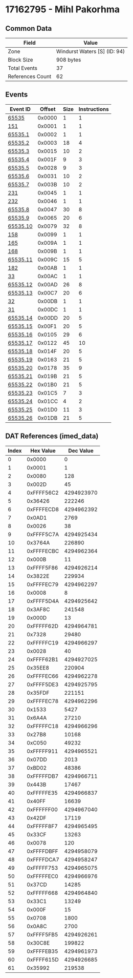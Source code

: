 # 17162795 - Mihl Pakorhma

## Common Data

| Field            | Value                        |
|------------------|------------------------------|
| Zone             | Windurst Waters [S] (ID: 94) |
| Block Size       | 908 bytes                    |
| Total Events     | 37                           |
| References Count | 62                           |

## Events

| Event ID                  | Offset   |   Size |   Instructions |
|---------------------------|----------|--------|----------------|
| [65535](./65535.md)       | 0x0000   |      1 |              1 |
| [151](./151.md)           | 0x0001   |      1 |              1 |
| [65535.1](./65535.1.md)   | 0x0002   |      1 |              1 |
| [65535.2](./65535.2.md)   | 0x0003   |     18 |              4 |
| [65535.3](./65535.3.md)   | 0x0015   |     10 |              2 |
| [65535.4](./65535.4.md)   | 0x001F   |      9 |              3 |
| [65535.5](./65535.5.md)   | 0x0028   |      9 |              3 |
| [65535.6](./65535.6.md)   | 0x0031   |     10 |              2 |
| [65535.7](./65535.7.md)   | 0x003B   |     10 |              2 |
| [231](./231.md)           | 0x0045   |      1 |              1 |
| [232](./232.md)           | 0x0046   |      1 |              1 |
| [65535.8](./65535.8.md)   | 0x0047   |     30 |              8 |
| [65535.9](./65535.9.md)   | 0x0065   |     20 |              6 |
| [65535.10](./65535.10.md) | 0x0079   |     32 |              8 |
| [158](./158.md)           | 0x0099   |      1 |              1 |
| [165](./165.md)           | 0x009A   |      1 |              1 |
| [168](./168.md)           | 0x009B   |      1 |              1 |
| [65535.11](./65535.11.md) | 0x009C   |     15 |              5 |
| [182](./182.md)           | 0x00AB   |      1 |              1 |
| [33](./33.md)             | 0x00AC   |      1 |              1 |
| [65535.12](./65535.12.md) | 0x00AD   |     26 |              8 |
| [65535.13](./65535.13.md) | 0x00C7   |     20 |              6 |
| [32](./32.md)             | 0x00DB   |      1 |              1 |
| [31](./31.md)             | 0x00DC   |      1 |              1 |
| [65535.14](./65535.14.md) | 0x00DD   |     20 |              5 |
| [65535.15](./65535.15.md) | 0x00F1   |     20 |              5 |
| [65535.16](./65535.16.md) | 0x0105   |     29 |              6 |
| [65535.17](./65535.17.md) | 0x0122   |     45 |             10 |
| [65535.18](./65535.18.md) | 0x014F   |     20 |              5 |
| [65535.19](./65535.19.md) | 0x0163   |     21 |              5 |
| [65535.20](./65535.20.md) | 0x0178   |     35 |              9 |
| [65535.21](./65535.21.md) | 0x019B   |     21 |              5 |
| [65535.22](./65535.22.md) | 0x01B0   |     21 |              5 |
| [65535.23](./65535.23.md) | 0x01C5   |      7 |              3 |
| [65535.24](./65535.24.md) | 0x01CC   |      4 |              2 |
| [65535.25](./65535.25.md) | 0x01D0   |     11 |              3 |
| [65535.26](./65535.26.md) | 0x01DB   |     21 |              5 |

## DAT References (imed_data)

|   Index | Hex Value   |   Dec Value |
|---------|-------------|-------------|
|       0 | 0x0000      |           0 |
|       1 | 0x0001      |           1 |
|       2 | 0x0080      |         128 |
|       3 | 0x002D      |          45 |
|       4 | 0xFFFF56C2  |  4294923970 |
|       5 | 0x36426     |      222246 |
|       6 | 0xFFFFECD8  |  4294962392 |
|       7 | 0x0AD1      |        2769 |
|       8 | 0x0026      |          38 |
|       9 | 0xFFFF5C7A  |  4294925434 |
|      10 | 0x3764A     |      226890 |
|      11 | 0xFFFFECBC  |  4294962364 |
|      12 | 0x000B      |          11 |
|      13 | 0xFFFF5F86  |  4294926214 |
|      14 | 0x3822E     |      229934 |
|      15 | 0xFFFFEC79  |  4294962297 |
|      16 | 0x0008      |           8 |
|      17 | 0xFFFF5D4A  |  4294925642 |
|      18 | 0x3AF8C     |      241548 |
|      19 | 0x000D      |          13 |
|      20 | 0xFFFFF62D  |  4294964781 |
|      21 | 0x7328      |       29480 |
|      22 | 0xFFFFFC19  |  4294966297 |
|      23 | 0x0028      |          40 |
|      24 | 0xFFFF62B1  |  4294927025 |
|      25 | 0x35EE8     |      220904 |
|      26 | 0xFFFFEC66  |  4294962278 |
|      27 | 0xFFFF5DE3  |  4294925795 |
|      28 | 0x35FDF     |      221151 |
|      29 | 0xFFFFEC78  |  4294962296 |
|      30 | 0x1533      |        5427 |
|      31 | 0x6A4A      |       27210 |
|      32 | 0xFFFFFC18  |  4294966296 |
|      33 | 0x27B8      |       10168 |
|      34 | 0xC050      |       49232 |
|      35 | 0xFFFFF911  |  4294965521 |
|      36 | 0x07DD      |        2013 |
|      37 | 0xBD02      |       48386 |
|      38 | 0xFFFFFDB7  |  4294966711 |
|      39 | 0x443B      |       17467 |
|      40 | 0xFFFFFE35  |  4294966837 |
|      41 | 0x40FF      |       16639 |
|      42 | 0xFFFFFF00  |  4294967040 |
|      43 | 0x42DF      |       17119 |
|      44 | 0xFFFFF8F7  |  4294965495 |
|      45 | 0x33CF      |       13263 |
|      46 | 0x0078      |         120 |
|      47 | 0xFFFFDBFF  |  4294958079 |
|      48 | 0xFFFFDCA7  |  4294958247 |
|      49 | 0xFFFFF753  |  4294965075 |
|      50 | 0xFFFFFEC0  |  4294966976 |
|      51 | 0x37CD      |       14285 |
|      52 | 0xFFFFF668  |  4294964840 |
|      53 | 0x33C1      |       13249 |
|      54 | 0x000F      |          15 |
|      55 | 0x0708      |        1800 |
|      56 | 0x0A8C      |        2700 |
|      57 | 0xFFFF5FB5  |  4294926261 |
|      58 | 0x30C8E     |      199822 |
|      59 | 0xFFFFEB35  |  4294961973 |
|      60 | 0xFFFF615D  |  4294926685 |
|      61 | 0x35992     |      219538 |
